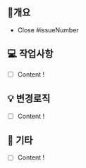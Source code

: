 ## 📄개요
- Close #issueNumber

## 💻 작업사항
- [ ] Content !

## 💡 변경로직
- [ ] Content !

## 🧩 기타
- [ ] Content !
